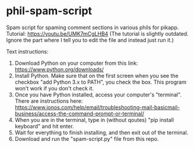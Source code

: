 # phil-spam-script
Spam script for spaming comment sections in various phils for pikapp.
Tutorial: https://youtu.be/UMK7mCgLHB4
(The tutorial is slightly outdated. Ignore the part where I tell you to edit the file and instead just run it.)

Text instructions:
1. Download Python on your computer from this link: https://www.python.org/downloads/
2. Install Python. Make sure that on the first screen when you see the checkbox "add Python 3.x to PATH", you check the box. This program won't work if you don't check it.
3. Once you have Python installed, access your computer's "terminal". There are instructions here: https://www.ionos.com/help/email/troubleshooting-mail-basicmail-business/access-the-command-prompt-or-terminal/
4. When you are in the terminal, type in (without qoutes) "pip install keyboard" and hit enter. 
5. Wait for everything to finish installing, and then exit out of the terminal.
6. Download and run the "spam-script.py" file from this repo.  

